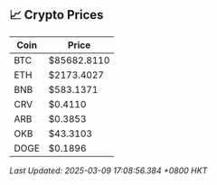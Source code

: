 ## 📈 Crypto Prices

| Coin | Price |
| ---- | ----- |
| BTC | $85682.8110 |
| ETH | $2173.4027 |
| BNB | $583.1371 |
| CRV | $0.4110 |
| ARB | $0.3853 |
| OKB | $43.3103 |
| DOGE | $0.1896 |

_Last Updated: 2025-03-09 17:08:56.384 +0800 HKT_